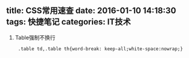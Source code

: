 title: CSS常用速查
date: 2016-01-10 14:18:30
tags: 快捷笔记
categories: IT技术
---

1. Table强制不换行

        .table td,.table th{word-break: keep-all;white-space:nowrap;}
        
        

